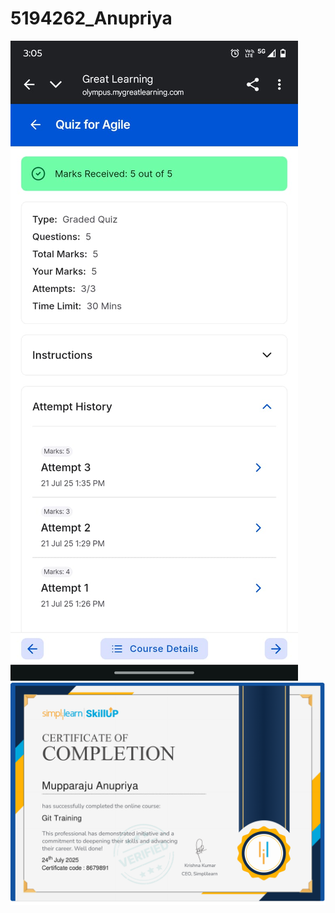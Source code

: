 # 5194262_Anupriya
<img src="https://github.com/Anupriiya/5194262_Anupriya/blob/main/SDLC/Agile(sdlc).jpg" alt="Dashboard Screenshot" />
<img src="https://github.com/Anupriiya/5194262_Anupriya/blob/main/GIT/certificates/Git%20training.pdf" alt="Dashboard Screenshot" />
